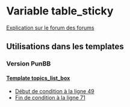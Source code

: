 # Variable table_sticky
[Explication sur le forum des forums](http://forum.forumactif.com/t294113-listing-des-variables#table_sticky)

## Utilisations dans les templates

### Version PunBB

#### [Template topics_list_box](punbb/topics_list_box.md)
* [Début de condition à la ligne 49](../punbb/topics_list_box.tpl#L49)
* [Fin de condition à la ligne 71](../punbb/topics_list_box.tpl#L71)
